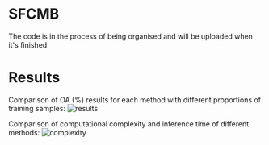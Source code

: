 # SFCMB
The code is in the process of being organised and will be uploaded when it's finished.

# Results

Comparison of OA (%) results for each method with different proportions of training samples:
![results](https://github.com/TeresaTing/FTBTA/assets/33770507/2573388f-e698-4d33-aeae-3419925caf52)

Comparison of computational complexity and inference time of different methods:
![complexity](https://github.com/TeresaTing/FTBTA/assets/33770507/5f4f8f49-ff7f-43b0-b4fc-e704afc43a6c)

